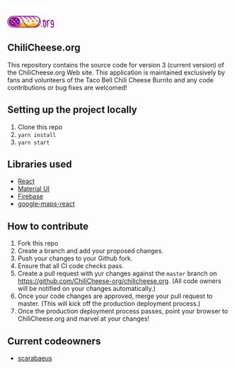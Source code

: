 ![ChiliCheese.org Logo](https://raw.githubusercontent.com/ChiliCheese-org/chilicheese.org/master/public/images/logo-50.png)

## ChiliCheese.org 
This repository contains the source code for version 3 (current version) of the ChiliCheese.org Web site.  This application is maintained exclusively by fans and volunteers of the Taco Bell Chili Cheese Burrito and any code contributions or bug fixes are welcomed!

## Setting up the project locally
1. Clone this repo
2. `yarn install`
3. `yarn start`

## Libraries used
 - [React](https://reactjs.org/)
 - [Material UI](https://material-ui.com/)
 - [Firebase](https://firebase.google.com/)
 - [google-maps-react](https://github.com/fullstackreact/google-maps-react)

## How to contribute

1. Fork this repo
2. Create a branch and add your proposed changes.
3. Push your changes to your Github fork.
4. Ensure that all CI code checks pass.
5. Create a pull request with yur changes against the `master` branch on https://github.com/ChiliCheese-org/chilicheese.org. (All code owners will be notified on your changes automatically.)
6. Once your code changes are approved, merge your pull request to master. (This will kick off the production deployment process.)
7. Once the production deployment process passes, point your browser to ChiliCheese.org and marvel at your changes!

## Current codeowners
- [scarabaeus](https://github.com/scarabaeus)
